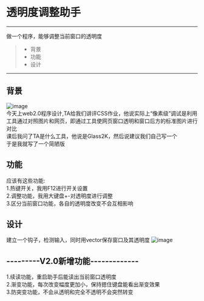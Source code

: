 # 透明度调整助手

------

做一个程序，能够调整当前窗口的透明度

> * 背景
> * 功能
> * 设计


------

## 背景
![image](https://github.com/luguanxing/LGX-Projects/blob/master/06-%E9%80%8F%E6%98%8E%E5%BA%A6%E8%B0%83%E6%95%B4%E5%8A%A9%E6%89%8B/pictures/pic0.jpg?raw=true)<br>
今天上web2.0程序设计,TA给我们讲评CSS作业，他说实际上“像素级”调试是利用工具通过对照图片和网页，即通过工具使网页窗口透明和窗口后方的标准图片进行对比<br>
课后我问了TA是什么工具，他说是Glass2K，然后说建议我们自己写一个<br>
于是我就写了一个简陋版<br>

## 功能
应该有这些功能:<br>
1.热键开关，我用F12进行开关设置<br>
2.调整功能，我用大键盘+-对透明度进行调整<br>
3.区分当前窗口功能，各自的透明度改变不会互相影响<br>

## 设计
建立一个钩子，检测输入，同时用vector保存窗口及其透明度
![image](https://github.com/luguanxing/LGX-Projects/blob/master/06-%E9%80%8F%E6%98%8E%E5%BA%A6%E8%B0%83%E6%95%B4%E5%8A%A9%E6%89%8B/pictures/pic1.jpg?raw=true)<br>

## ---------V2.0新增功能-------------
1.续读功能，重启助手后能读出当前窗口透明度<br>
2.渐变功能，每次改变幅度更加小，保持摁住键盘能看出渐变效果<br>
3.防突变功能，不会从透明和完全不透明不会突然转变<br>

